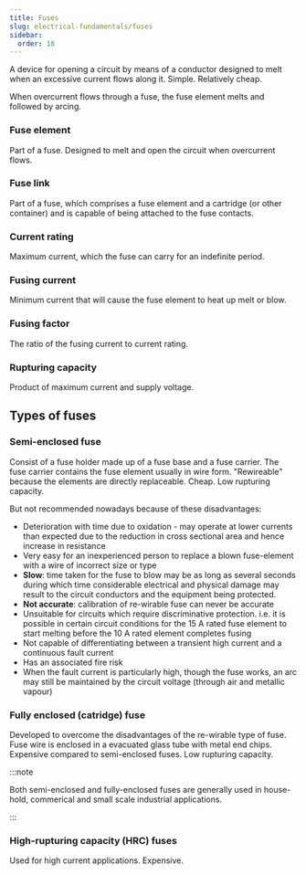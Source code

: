 ```yaml
---
title: Fuses
slug: electrical-fundamentals/fuses
sidebar:
  order: 18
---
```


A device for opening a circuit by means of a conductor designed to melt when an
excessive current flows along it. Simple. Relatively cheap.

When overcurrent flows through a fuse, the fuse element melts and followed by
arcing.

### Fuse element

Part of a fuse. Designed to melt and open the circuit when overcurrent flows.

### Fuse link

Part of a fuse, which comprises a fuse element and a cartridge (or other
container) and is capable of being attached to the fuse contacts.

### Current rating

Maximum current, which the fuse can carry for an indefinite period.

### Fusing current

Minimum current that will cause the fuse element to heat up melt or blow.

### Fusing factor

The ratio of the fusing current to current rating.

### Rupturing capacity

Product of maximum current and supply voltage.

## Types of fuses

### Semi-enclosed fuse

Consist of a fuse holder made up of a fuse base and a fuse carrier. The fuse
carrier contains the fuse element usually in wire form. "Rewireable" because the
elements are directly replaceable. Cheap. Low rupturing capacity.

But not recommended nowadays because of these disadvantages:

- Deterioration with time due to oxidation - may operate at lower currents than
  expected due to the reduction in cross sectional area and hence increase in
  resistance
- Very easy for an inexperienced person to replace a blown fuse-element with a
  wire of incorrect size or type
- **Slow**: time taken for the fuse to blow may be as long as several seconds
  during which time considerable electrical and physical damage may result to
  the circuit conductors and the equipment being protected.
- **Not accurate**: calibration of re-wirable fuse can never be accurate
- Unsuitable for circuits which require discriminative protection. i.e. it is
  possible in certain circuit conditions for the 15 A rated fuse element to
  start melting before the 10 A rated element completes fusing
- Not capable of differentiating between a transient high current and a
  continuous fault current
- Has an associated fire risk
- When the fault current is particularly high, though the fuse works, an arc may
  still be maintained by the circuit voltage (through air and metallic vapour)

### Fully enclosed (catridge) fuse

Developed to overcome the disadvantages of the re-wirable type of fuse. Fuse
wire is enclosed in a evacuated glass tube with metal end chips. Expensive
compared to semi-enclosed fuses. Low rupturing capacity.

:::note

Both semi-enclosed and fully-enclosed fuses are generally used in house-hold,
commerical and small scale industrial applications.

:::

### High-rupturing capacity (HRC) fuses

Used for high current applications. Expensive.
